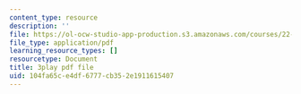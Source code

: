 ```yaml
---
content_type: resource
description: ''
file: https://ol-ocw-studio-app-production.s3.amazonaws.com/courses/22-01-introduction-to-nuclear-engineering-and-ionizing-radiation-fall-2016/104fa65ce4df6777cb352e1911615407_nAtTW8ZW33s.pdf
file_type: application/pdf
learning_resource_types: []
resourcetype: Document
title: 3play pdf file
uid: 104fa65c-e4df-6777-cb35-2e1911615407
---
```

